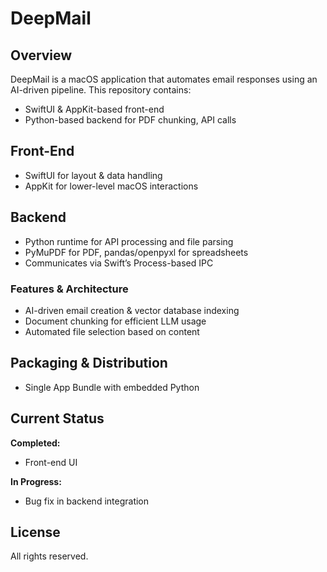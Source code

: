 # DeepMail

## Overview
DeepMail is a macOS application that automates email responses using an AI-driven pipeline. This repository contains:
- SwiftUI & AppKit-based front-end
- Python-based backend for PDF chunking, API calls

## Front-End
- SwiftUI for layout & data handling
- AppKit for lower-level macOS interactions

## Backend
- Python runtime for API processing and file parsing
- PyMuPDF for PDF, pandas/openpyxl for spreadsheets
- Communicates via Swift’s Process-based IPC

### Features & Architecture
- AI-driven email creation & vector database indexing
- Document chunking for efficient LLM usage
- Automated file selection based on content


## Packaging & Distribution
- Single App Bundle with embedded Python

## Current Status
**Completed:**
- Front-end UI

**In Progress:**
- Bug fix in backend integration


## License
All rights reserved.